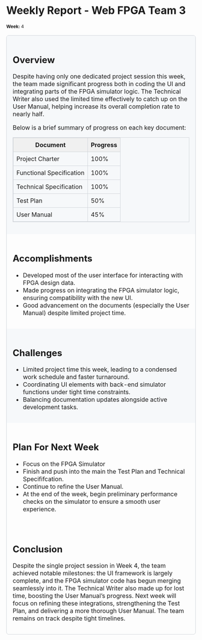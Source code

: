 # Weekly Report - Web FPGA Team 3
<small>**Week:** 4</small>

<table style="width:100%; border: 1px solid #d1d5da; border-collapse: separate; border-radius: 6px; border-spacing: 0;">
  <tr style="background-color: #f6f8fa; border-bottom: 1px solid #d1d5da;">
    <td style="padding: 1em;">
      <h2>Overview</h2>
      <p>
        Despite having only one dedicated project session this week, the team made significant progress 
        both in coding the UI and integrating parts of the FPGA simulator logic. The Technical Writer 
        also used the limited time effectively to catch up on the User Manual, helping increase 
        its overall completion rate to nearly half.
      </p>
      <p>
        Below is a brief summary of progress on each key document:
      </p>
      <table style="width:100%; border: 1px solid #d1d5da; border-collapse: collapse; margin: 1em 0;">
        <tr style="background-color: #f0f0f0;">
          <th style="padding: 0.5em; border: 1px solid #d1d5da;">Document</th>
          <th style="padding: 0.5em; border: 1px solid #d1d5da;">Progress</th>
        </tr>
        <tr>
          <td style="padding: 0.5em; border: 1px solid #d1d5da;">Project Charter</td>
          <td style="padding: 0.5em; border: 1px solid #d1d5da;">100%</td>
        </tr>
        <tr>
          <td style="padding: 0.5em; border: 1px solid #d1d5da;">Functional Specification</td>
          <td style="padding: 0.5em; border: 1px solid #d1d5da;">100%</td>
        </tr>
        <tr>
          <td style="padding: 0.5em; border: 1px solid #d1d5da;">Technical Specification</td>
          <td style="padding: 0.5em; border: 1px solid #d1d5da;">100%</td>
        </tr>
        <tr>
          <td style="padding: 0.5em; border: 1px solid #d1d5da;">Test Plan</td>
          <td style="padding: 0.5em; border: 1px solid #d1d5da;">50%</td>
        </tr>
        <tr>
          <td style="padding: 0.5em; border: 1px solid #d1d5da;">User Manual</td>
          <td style="padding: 0.5em; border: 1px solid #d1d5da;">45%</td>
        </tr>
      </table>
    </td>
  </tr>

  <tr style="border-bottom: 1px solid #d1d5da;">
    <td style="padding: 1em;">
      <h2>Accomplishments</h2>
      <ul>
        <li>Developed most of the user interface for interacting with FPGA design data.</li>
        <li>Made progress on integrating the FPGA simulator logic, ensuring compatibility with the new UI.</li>
        <li>Good advancement on the documents (especially the User Manual) despite limited project time.</li>
      </ul>
    </td>
  </tr>

  <tr style="background-color: #f6f8fa; border-bottom: 1px solid #d1d5da;">
    <td style="padding: 1em;">
      <h2>Challenges</h2>
      <ul>
        <li>Limited project time this week, leading to a condensed work schedule and faster turnaround.</li>
        <li>Coordinating UI elements with back-end simulator functions under tight time constraints.</li>
        <li>Balancing documentation updates alongside active development tasks.</li>
      </ul>
    </td>
  </tr>

  <tr style="border-bottom: 1px solid #d1d5da;">
    <td style="padding: 1em;">
      <h2>Plan For Next Week</h2>
      <ul>
        <li>Focus on the FPGA Simulator</li>
        <li>Finish and push into the main the Test Plan and Technical Specififcation.</li>
        <li>Continue to refine the User Manual.</li>
        <li>At the end of the week, begin preliminary performance checks on the simulator to ensure a smooth user experience.</li>
      </ul>
    </td>
  </tr>

  <tr>
    <td style="padding: 1em;">
      <h2>Conclusion</h2>
      <p>
        Despite the single project session in Week 4, the team achieved notable milestones: 
        the UI framework is largely complete, and the FPGA simulator code has begun merging 
        seamlessly into it. The Technical Writer also made up for lost time, boosting the 
        User Manual’s progress. Next week will focus on refining these integrations, 
        strengthening the Test Plan, and delivering a more thorough User Manual. 
        The team remains on track despite tight timelines.
      </p>
    </td>
  </tr>
</table>
